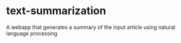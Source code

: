 # text-summarization
A webapp that generates a summary of the input article using natural language processing
